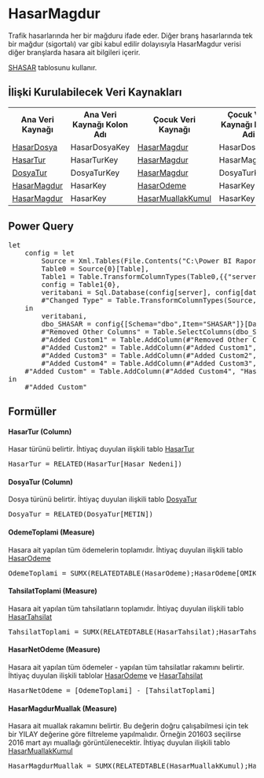 <h1>HasarMagdur</h1>
Trafik hasarlarında her bir mağduru ifade eder. Diğer branş hasarlarında tek bir mağdur (sigortalı) var gibi kabul edilir dolayısıyla HasarMagdur verisi diğer branşlarda hasara ait bilgileri içerir.

<a href="../Tablolar/SHASAR.md">SHASAR</a> tablosunu kullanır.

<h2>İlişki Kurulabilecek Veri Kaynakları</h2>
<table>
<tr>
<th>Ana Veri Kaynağı</th>
<th>Ana Veri Kaynağı Kolon Adı</th>
<th>Çocuk Veri Kaynağı</th>
<th>Çocuk Veri Kaynağı Kolon Adi</th>
</tr>
<tr>
<td><a href="../VeriKaynaklari/HasarDosya.md">HasarDosya</a></td>
<td>HasarDosyaKey</td>
<td><a href="../VeriKaynaklari/HasarMagdur.md">HasarMagdur</a></td>
<td>HasarDosyaKey</td>
</tr>
<tr>
<td><a href="../VeriKaynaklari/HasarTur.md">HasarTur</a></td>
<td>HasarTurKey</td>
<td><a href="../VeriKaynaklari/HasarMagdur.md">HasarMagdur</a></td>
<td>HasarMagdur</td>
</tr>
<tr>
<td><a href="../VeriKaynaklari/DosyaTur.md">DosyaTur</a></td>
<td>DosyaTurKey</td>
<td><a href="../VeriKaynaklari/HasarMagdur.md">HasarMagdur</a></td>
<td>DosyaTurKey</td>
</tr>
<tr>
<td><a href="../VeriKaynaklari/HasarMagdur.md">HasarMagdur</a></td>
<td>HasarKey</td>
<td><a href="../VeriKaynaklari/HasarOdeme.md">HasarOdeme</a></td>
<td>HasarKey</td>
</tr>
<tr>
<td><a href="../VeriKaynaklari/HasarMagdur.md">HasarMagdur</a></td>
<td>HasarKey</td>
<td><a href="../VeriKaynaklari/HasarMuallakKumul.md">HasarMuallakKumul</a></td>
<td>HasarKey</td>
</tr>

</table>


<h2>Power Query</h2>
<pre>
let
    config = let
        Source = Xml.Tables(File.Contents("C:\Power BI Raporlar\config.xml")),
        Table0 = Source{0}[Table],
        Table1 = Table.TransformColumnTypes(Table0,{{"server", type text}, {"database", type text}}),
        config = Table1{0},
        veritabani = Sql.Database(config[server], config[database]),
        #"Changed Type" = Table.TransformColumnTypes(Source,{{"server", type text}, {"database", type text}})
    in
        veritabani,
        dbo_SHASAR = config{[Schema="dbo",Item="SHASAR"]}[Data],
        #"Removed Other Columns" = Table.SelectColumns(dbo_SHASAR,{"HYIL", "HACENTA", "HBRANS", "HPOLICE_NO", "HTECDIT_NO", "HKOD", "HILKODU", "HDOSYA_NO", "HHTARIH", "HTURU", "HIHBAR_TAR", "HIHBAR_SAA", "HDURUM", "HKAPANIS", "FHASNO", "FDOSYATUR", "BOLGEKODU", "FUW_YEAR", "HZEYL_NO"}),
        #"Added Custom1" = Table.AddColumn(#"Removed Other Columns", "HasarKey", each [HKOD]&"_"&[HILKODU]&"_"&[HDOSYA_NO]&"_"&[FHASNO]),
        #"Added Custom2" = Table.AddColumn(#"Added Custom1", "HasarTurKey", each "HasarTuru_"&[HKOD]&"_"&[HTURU]),
        #"Added Custom3" = Table.AddColumn(#"Added Custom2", "DosyaTurKey", each "DosyaTuru_"&[HKOD]&"_"+[FDOSYATUR]),
        #"Added Custom4" = Table.AddColumn(#"Added Custom3", "HasarDosyaKey", each [HKOD]&"_"&[HILKODU]&"_"&[HDOSYA_NO]),
    #"Added Custom" = Table.AddColumn(#"Added Custom4", "Hasar No", each [HKOD]&" "&[HILKODU]&" "&[HDOSYA_NO]&" "&[FHASNO]) 
in
    #"Added Custom"
</pre>

<h2>Formüller</h2>

<h4>HasarTur (Column)</h4>
Hasar türünü belirtir. İhtiyaç duyulan ilişkili tablo <a href="../VeriKaynaklari/HasarTur.md">HasarTur</a>
<pre>HasarTur = RELATED(HasarTur[Hasar Nedeni])</pre>


<h4>DosyaTur (Column)</h4>
Dosya türünü belirtir. İhtiyaç duyulan ilişkili tablo <a href="../VeriKaynaklari/DosyaTur.md">DosyaTur</a>
<pre>DosyaTur = RELATED(DosyaTur[METIN])</pre>

<h4>OdemeToplami (Measure)</h4>
Hasara ait yapılan tüm ödemelerin toplamıdır. İhtiyaç duyulan ilişkili tablo <a href="../VeriKaynaklari/HasarOdeme.md">HasarOdeme</a>
<pre>OdemeToplami = SUMX(RELATEDTABLE(HasarOdeme);HasarOdeme[OMIKTARI])</pre>

<h4>TahsilatToplami (Measure)</h4>
Hasara ait yapılan tüm tahsilatların toplamıdır. İhtiyaç duyulan ilişkili tablo <a href="../VeriKaynaklari/HasarTahsilat.md">HasarTahsilat</a>
<pre>TahsilatToplami = SUMX(RELATEDTABLE(HasarTahsilat);HasarTahsilat[OMIKTARI])</pre>

<h4>HasarNetOdeme (Measure)</h4>
Hasara ait yapılan tüm ödemeler - yapılan tüm tahsilatlar rakamını belirtir. İhtiyaç duyulan ilişkili tablolar <a href="../VeriKaynaklari/HasarOdeme.md">HasarOdeme</a> ve <a href="../VeriKaynaklari/HasarTahsilat.md">HasarTahsilat</a>
<pre>HasarNetOdeme = [OdemeToplami] - [TahsilatToplami]</pre>

<h4>HasarMagdurMuallak (Measure)</h4>
Hasara ait muallak rakamını belirtir. Bu değerin doğru çalışabilmesi için tek bir YILAY değerine göre filtreleme yapılmalıdır. Örneğin 201603 seçilirse 2016 mart ayı muallağı görüntülenecektir. İhtiyaç duyulan ilişkili tablo <a href="../VeriKaynaklari/HasarMuallakKumul.md">HasarMuallakKumul</a>
<pre>HasarMagdurMuallak = SUMX(RELATEDTABLE(HasarMuallakKumul);HasarMuallakKumul[HMUALLAK])</pre>


